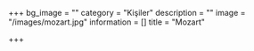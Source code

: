 +++
bg_image = ""
category = "Kişiler"
description = ""
image = "/images/mozart.jpg"
information = []
title = "Mozart"

+++
